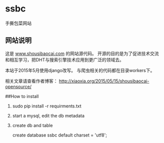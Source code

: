 # ssbc
手撕包菜网站

## 网站说明
这是 www.shousibaocai.com 的网站源代码。
开源的目的是为了促进技术交流和相互学习，把DHT与搜索引擎技术应用到更广泛的领域去。

本站于2015年5月使用django改写。
与爬虫相关的代码都在目录workers下。

相关文章请查看作者博客：
http://xiaoxia.org/2015/05/15/shousibaocai-opensource/

##How to install

1. sudo pip install -r requirments.txt

2. start a mysql, edit the db metadata

3. create db and table

   create database ssbc default charset = 'utf8';


